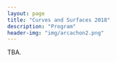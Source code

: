 ```yaml
---
layout: page
title: "Curves and Surfaces 2018"
description: "Program"
header-img: "img/arcachon2.png"
---
```


TBA.

